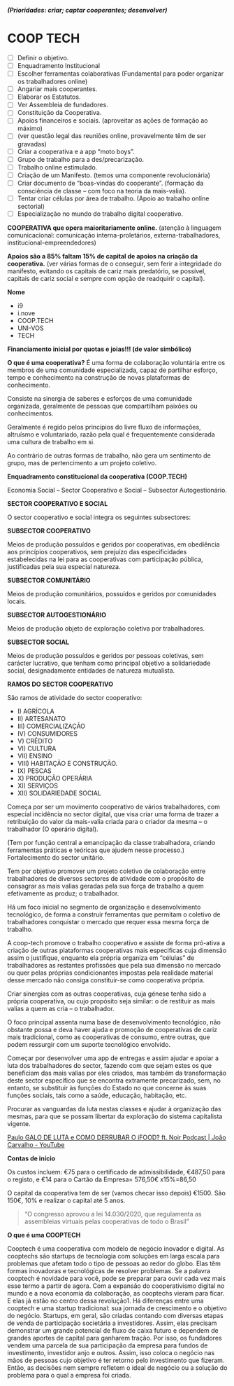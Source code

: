 ***(Prioridades: criar; captar cooperantes; desenvolver)***

# COOP TECH
- [ ] Definir o objetivo.    
- [ ] Enquadramento Institucional
- [ ] Escolher ferramentas colaborativas (Fundamental para poder organizar os trabalhadores online) 
- [ ] Angariar mais cooperantes.
- [ ] Elaborar os Estatutos.  
- [ ] Ver Assembleia de fundadores. 
- [ ] Constituição da Cooperativa.  
- [ ] Apoios financeiros e sociais. (aproveitar as ações de formação ao máximo) 
- [ ] (ver questão legal das reuniões online, provavelmente têm de ser gravadas) 
- [ ] Criar a cooperativa e a app “moto boys”. 
- [ ] Grupo de trabalho para a des/precarização.   
- [ ] Trabalho online estimulado. 
- [ ] Criação de um Manifesto. (temos uma componente revolucionária) 
- [ ] Criar documento de “boas-vindas do cooperante”. (formação da consciência de classe – com foco na teoria da mais-valia). 
- [ ] Tentar criar células por área de trabalho. (Apoio ao trabalho online sectorial) 
- [ ] Especialização no mundo do trabalho digital cooperativo.

**COOPERATIVA que opera maioritariamente online.**
(atenção à linguagem comunicacional: comunicação interna-proletários, externa-trabalhadores, institucional-empreendedores)

**Apoios são a 85% faltam 15% de capital de apoios na criação da cooperativa.**
(ver várias formas de o conseguir, sem ferir a integridade do manifesto, evitando os capitais de cariz mais predatório, se possível, capitais de cariz social e sempre com opção de readquirir o capital).

**Nome**
- i9
- i.nove
- COOP.TECH
- UNI-VOS
- TECH

**Financiamento inicial por quotas e joias!!! (de valor simbólico)**


**O que é uma cooperativa?**
É uma forma de colaboração voluntária entre os membros de uma comunidade especializada, capaz de partilhar esforço, tempo e conhecimento na construção de novas plataformas de conhecimento. 

Consiste na sinergia de saberes e esforços de uma comunidade organizada, geralmente de pessoas que compartilham paixões ou conhecimentos. 

Geralmente é regido pelos princípios do livre fluxo de informações, altruísmo e voluntariado, razão pela qual é frequentemente considerada uma cultura de trabalho em si. 

Ao contrário de outras formas de trabalho, não gera um sentimento de grupo, mas de pertencimento a um projeto coletivo. 

**Enquadramento constitucional da cooperativa (COOP.TECH)**

Economia Social – Sector Cooperativo e Social – Subsector Autogestionário. 

**SECTOR COOPERATIVO E SOCIAL**

O sector cooperativo e social integra os seguintes subsectores: 

**SUBSECTOR COOPERATIVO**

Meios de produção possuídos e geridos por cooperativas, em obediência aos princípios cooperativos, sem prejuízo das especificidades estabelecidas na lei para as cooperativas com participação pública, justificadas pela sua especial natureza. 

**SUBSECTOR COMUNITÁRIO**

Meios de produção comunitários, possuídos e geridos por comunidades locais. 
 
**SUBSECTOR AUTOGESTIONÁRIO** 

Meios de produção objeto de exploração coletiva por trabalhadores. 

**SUBSECTOR SOCIAL**

Meios de produção possuídos e geridos por pessoas coletivas, sem carácter lucrativo, que tenham como principal objetivo a solidariedade social, designadamente entidades de natureza mutualista. 

**RAMOS DO SECTOR COOPERATIVO**

São ramos de atividade do sector cooperativo: 

- I) AGRÍCOLA 
- II) ARTESANATO 
- III) COMERCIALIZAÇÃO 
- IV) CONSUMIDORES 
- V) CRÉDITO 
- VI) CULTURA 
- VII) ENSINO 
- VIII) HABITAÇÃO E CONSTRUÇÃO. 
- IX) PESCAS 
- X) PRODUÇÃO OPERÁRIA 
- XI) SERVIÇOS 
- XII) SOLIDARIEDADE SOCIAL 

Começa por ser um movimento cooperativo de vários trabalhadores, com especial incidência no sector digital, que visa criar uma forma de trazer a retribuição do valor da mais-valia criada para o criador da mesma – o trabalhador (O operário digital). 

(Tem por função central a emancipação da classe trabalhadora, criando ferramentas práticas e teóricas que ajudem nesse processo.) Fortalecimento do sector unitário.  

Tem por objetivo promover um projeto coletivo de colaboração entre trabalhadores de diversos sectores de atividade com o propósito de consagrar as mais valias geradas pela sua força de trabalho a quem efetivamente as produz; o trabalhador. 

Há um foco inicial no segmento de organização e desenvolvimento tecnológico, de forma a construir ferramentas que permitam o coletivo de trabalhadores conquistar o mercado que requer essa mesma força de trabalho. 

A coop-tech promove o trabalho cooperativo e assiste de forma pró-ativa a criação de outras plataformas cooperativas mais especificas cuja dimensão assim o justifique, enquanto ela própria organiza em “células” de trabalhadores as restantes profissões que pela sua dimensão no mercado ou quer pelas próprias condicionantes impostas pela realidade material desse mercado não consiga constituir-se como cooperativa própria. 

Criar sinergias com as outras cooperativas, cuja génese tenha sido a própria cooperativa, ou cujo propósito seja similar: o de restituir as mais valias a quem as cria – o trabalhador. 

O foco principal assenta numa base de desenvolvimento tecnológico, não obstante possa e deva haver ajuda e promoção de cooperativas de cariz mais tradicional, como as cooperativas de consumo, entre outras, que podem ressurgir com um suporte tecnológico envolvido. 

Começar por desenvolver uma app de entregas e assim ajudar e apoiar a luta dos trabalhadores do sector, fazendo com que sejam estes os que beneficiam das mais valias por eles criados, mas também da transformação deste sector específico que se encontra extramente precarizado, sem, no entanto, se substituir às funções do Estado no que concerne às suas funções sociais, tais como a saúde, educação, habitação, etc. 

Procurar as vanguardas da luta nestas classes e ajudar à organização das mesmas, para que se possam libertar da exploração do sistema capitalista vigente. 

[Paulo GALO DE LUTA e COMO DERRUBAR O iFOOD? ft. Noir Podcast | João Carvalho - YouTube](https://www.youtube.com/watch?v=0nZmRCr5l88)

**Contas de início**

Os custos incluem: €75 para o certificado de admissibilidade, €487,50 para o registo, e €14 para o Cartão da Empresa= 576,50€ x15%=86,50 

O capital da cooperativa tem de ser (vamos checar isso depois) €1500. São 150€, 10% e realizar o capital até 5 anos. 

>“O congresso aprovou a lei 14.030/2020, que regulamenta as assembleias virtuais pelas cooperativas de todo o Brasil”  

**O que é uma COOPTECH**

Cooptech é uma cooperativa com modelo de negócio inovador e digital. As cooptechs são startups de tecnologia com soluções em larga escala para problemas que afetam todo o tipo de pessoas ao redor do globo. Elas têm formas inovadoras e tecnológicas de resolver problemas. Se a palavra cooptech é novidade para você, pode se preparar para ouvir cada vez mais esse termo a partir de agora. Com a expansão do cooperativismo digital no mundo e a nova economia da colaboração, as cooptechs vieram para ficar. E elas já estão no centro dessa revolução1. Há diferenças entre uma cooptech e uma startup tradicional: sua jornada de crescimento e o objetivo do negócio. Startups, em geral, são criadas contando com diversas etapas de venda de participação societária a investidores. Assim, elas precisam demonstrar um grande potencial de fluxo de caixa futuro e dependem de grandes aportes de capital para ganharem tração. Por isso, os fundadores vendem uma parcela de sua participação da empresa para fundos de investimento, investidor anjo e outros. Assim, isso coloca o negócio nas mãos de pessoas cujo objetivo é ter retorno pelo investimento que fizeram. Então, as decisões nem sempre refletem o ideal de negócio ou a solução do problema para o qual a empresa foi criada. 

 

 